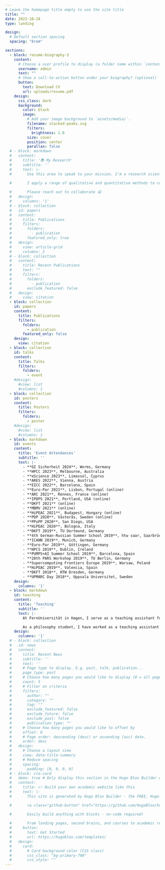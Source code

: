 ```yaml
---
# Leave the homepage title empty to use the site title
title: ""
date: 2022-10-24
type: landing

design:
  # Default section spacing
  spacing: "6rem"

sections:
  - block: resume-biography-3
    content:
      # Choose a user profile to display (a folder name within `content/authors/`)
      username: admin
      text: ""
      # Show a call-to-action button under your biography? (optional)
      button:
        text: Download CV
        url: uploads/resume.pdf
    design:
      css_class: dark
      background:
        color: black
        image:
          # Add your image background to `assets/media/`.
          filename: stacked-peaks.svg
          filters:
            brightness: 1.0
          size: cover
          position: center
          parallax: false
  # - block: markdown
  #   content:
  #     title: '📚 My Research'
  #     subtitle: ''
  #     text: |-
  #       Use this area to speak to your mission. I'm a research scientist in the Moonshot team at DeepMind. I blog about machine learning, deep learning, and moonshots.

  #       I apply a range of qualitative and quantitative methods to comprehensively investigate the role of science and technology in the economy.
        
  #       Please reach out to collaborate 😃
  #   design:
  #     columns: '1'
  # - block: collection
  #   id: papers
  #   content:
  #     title: Publications
  #     filters:
  #       folders:
  #         - publication
  #       featured_only: true
  #   design:
  #     view: article-grid
  #     columns: 2
  # - block: collection
  #   content:
  #     title: Recent Publications
  #     text: ""
  #     filters:
  #       folders:
  #         - publication
  #       exclude_featured: false
  #   design:
  #     view: citation
  - block: collection
    id: papers
    content:
      title: Publications
      filters:
        folders:
          - publication
        featured_only: false
    design:
      view: citation
  - block: collection
    id: talks
    content:
      title: Talks
      filters:
        folders:
          - event
    #design:
      #view: list
      #columns: 1
  - block: collection
    id: posters
    content:
      title: Posters
      filters:
        folders:
          - poster
    #design:
      #view: list
      #columns: 1
  - block: markdown
    id: events
    content:
      title: 'Event Attendances'
      subtitle: ''
      text: |-
        - **GI Sicherheit 2024**, Worms, Germany
        - **HPCC 2023**, Melbourne, Australia
        - **eScience 2023**, Limassol, Cyprus
        - **ARES 2022**, Vienna, Austria
        - **EICC 2022**, Barcelona, Spain
        - **Euro-Par 2021**, Lisbon, Portugal (online)
        - **ARC 2021**, Rennes, France (online)
        - **IPDPS 2021**, Portland, USA (online)
        - **DKFT 2021** (online)
        - **MBMV 2021** (online)
        - **HiPEAC 2021**, Budapest, Hungary (online)
        - **PDP 2020**, Västerås, Sweden (online)
        - **PPoPP 2020**, San Diego, USA
        - **HiPEAC 2020**, Bologna, Italy
        - **DKFT 2019**, TU Dortmund, Germany
        - **4th German-Russian Summer School 2019**, htw saar, Saarbrücken, Germany
        - **ICANN 2019**, Munich, Germany
        - **Euro-Par 2019**, Göttingen, Germany
        - **HPCS 2019**, Dublin, Ireland
        - **PUMPS+AI Summer School 2019**, Barcelona, Spain
        - **28th PARS Workshop 2019**, TU Berlin, Germany
        - **Supercomputing Frontiers Europe 2019**, Warsaw, Poland
        - **HiPEAC 2019**, Valencia, Spain
        - **DKFT 2018**, HTW Dresden, Germany
        - **UPMARC Day 2018**, Uppsala Universitet, Sweden
    design:
      columns: '1'
  - block: markdown
    id: teaching
    content:
      title: 'Teaching'
      subtitle: ''
      text: |-
        At FernUniversität in Hagen, I serve as a teaching assistant for courses on parallel computing, simulation, and computer engineering. Moreover, I take part in supervising bachelor and master theses on topics related to parallel computing.

        As a philosophy student, I have worked as a teaching assistant for introductory courses on logic at Universität Hamburg and at Eberhard Karls Universität Tübingen.
    design:
      columns: '1'
  # - block: collection
  #   id: news
  #   content:
  #     title: Recent News
  #     subtitle: ''
  #     text: ''
  #     # Page type to display. E.g. post, talk, publication...
  #     page_type: post
  #     # Choose how many pages you would like to display (0 = all pages)
  #     count: 5
  #     # Filter on criteria
  #     filters:
  #       author: ""
  #       category: ""
  #       tag: ""
  #       exclude_featured: false
  #       exclude_future: false
  #       exclude_past: false
  #       publication_type: ""
  #     # Choose how many pages you would like to offset by
  #     offset: 0
  #     # Page order: descending (desc) or ascending (asc) date.
  #     order: desc
  #   design:
  #     # Choose a layout view
  #     view: date-title-summary
  #     # Reduce spacing
  #     spacing:
  #       padding: [0, 0, 0, 0]
  # - block: cta-card
  #   demo: true # Only display this section in the Hugo Blox Builder demo site
  #   content:
  #     title: 👉 Build your own academic website like this
  #     text: |-
  #       This site is generated by Hugo Blox Builder - the FREE, Hugo-based open source website builder trusted by 250,000+ academics like you.

  #       <a class="github-button" href="https://github.com/HugoBlox/hugo-blox-builder" data-color-scheme="no-preference: light; light: light; dark: dark;" data-icon="octicon-star" data-size="large" data-show-count="true" aria-label="Star HugoBlox/hugo-blox-builder on GitHub">Star</a>

  #       Easily build anything with blocks - no-code required!
        
  #       From landing pages, second brains, and courses to academic resumés, conferences, and tech blogs.
  #     button:
  #       text: Get Started
  #       url: https://hugoblox.com/templates/
  #   design:
  #     card:
  #       # Card background color (CSS class)
  #       css_class: "bg-primary-700"
  #       css_style: ""
---
```

